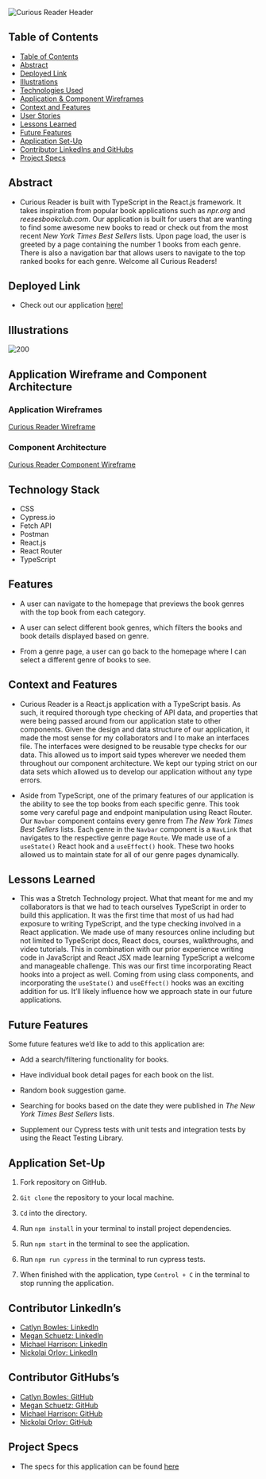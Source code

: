 ![Curious Reader Header](https://user-images.githubusercontent.com/95496577/182222723-980e7e6e-dee9-4a20-8dd9-ebee9dc6c0bb.png)

## Table of Contents

- [Table of Contents](#table-of-contents)
- [Abstract](#abstract)
- [Deployed Link](#deployed-link])
- [Illustrations](#illustrations)
- [Technologies Used](#technologies-used)
- [Application & Component Wireframes](#application-and-component-wireframes)
- [Context and Features](#context-and-features)
- [User Stories](#user-stories)
- [Lessons Learned](#lessons-learned)
- [Future Features](#future-features)
- [Application Set-Up](#application-set-up)
- [Contributor LinkedIns and GitHubs](#contributor-linkedin-and-github)
- [Project Specs](#project-specs)

## Abstract

- Curious Reader is built with TypeScript in the React.js framework. It takes inspiration from popular book applications such as _npr.org_ and _reesesbookclub.com_. Our application is built for users that are wanting to find some awesome new books to read or check out from the most recent _New York Times Best Sellers_ lists. Upon page load, the user is greeted by a page containing the number 1 books from each genre. There is also a navigation bar that allows users to navigate to the top ranked books for each genre. Welcome all Curious Readers! 

## Deployed Link

- Check out our application [here!](https://curious-reader-py16jfd54-catlynbowles.vercel.app/) 

## Illustrations

![200](https://user-images.githubusercontent.com/98493391/182264909-a62c2156-6bd4-4378-bc95-ee81598e98c7.gif)

## Application Wireframe and Component Architecture

### Application Wireframes

[Curious Reader Wireframe](https://user-images.githubusercontent.com/95496577/181833601-0fab9089-edde-493d-a01a-3c8ebe30d9e9.png) 

### Component Architecture

[Curious Reader Component Wireframe](https://user-images.githubusercontent.com/95496577/181833596-9272083a-7b94-4cf4-871c-7c801fc6e87e.png) 

## Technology Stack

- CSS
- Cypress.io
- Fetch API
- Postman
- React.js
- React Router
- TypeScript

## Features

- A user can navigate to the homepage that previews the book genres with the top book from each category. 

- A user can select different book genres, which filters the books and book details displayed based on genre. 

- From a genre page, a user can go back to the homepage where I can select a different genre of books to see. 

## Context and Features

- Curious Reader is a React.js application with a TypeScript basis. As such, it required thorough type checking of API data, and properties that were being passed around from our application state to other components. Given the design and data structure of our application, it made the most sense for my collaborators and I to make an interfaces file. The interfaces were designed to be reusable type checks for our data. This allowed us to import said types wherever we needed them throughout our component architecture. We kept our typing strict on our data sets which allowed us to develop our application without any type errors. 

- Aside from TypeScript, one of the primary features of our application is the ability to see the top books from each specific genre. This took some very careful page and endpoint manipulation using React Router. Our `Navbar` component contains every genre from _The New York Times Best Sellers_ lists. Each genre in the `Navbar` component is a `NavLink` that navigates to the respective genre page `Route`. We made use of a `useState()` React hook and a `useEffect()` hook. These two hooks allowed us to maintain state for all of our genre pages dynamically. 

## Lessons Learned

- This was a Stretch Technology project. What that meant for me and my collaborators is that we had to teach ourselves TypeScript in order to build this application. It was the first time that most of us had had exposure to writing TypeScript, and the type checking involved in a React application. We made use of many resources online including but not limited to TypeScript docs, React docs, courses, walkthroughs, and video tutorials. This in combination with our prior experience writing code in JavaScript and React JSX made learning TypeScript a welcome and manageable challenge. This was our first time incorporating React hooks into a project as well. Coming from using class components, and incorporating the `useState()` and `useEffect()` hooks was an exciting addition for us. It’ll likely influence how we approach state in our future applications. 

## Future Features

Some future features we’d like to add to this application are:

- Add a search/filtering functionality for books.

- Have individual book detail pages for each book on the list.

- Random book suggestion game. 

- Searching for books based on the date they were published in _The New York Times Best Sellers_ lists.

- Supplement our Cypress tests with unit tests and integration tests by using the React Testing Library.

## Application Set-Up

1. Fork repository on GitHub.

2. `Git clone` the repository to your local machine.

4. `Cd` into the directory.

5. Run `npm install` in your terminal to install project dependencies.

6. Run `npm start` in the terminal to see the application. 

7. Run `npm run cypress` in the terminal  to run cypress tests. 

8. When finished with the application, type `Control + C` in the terminal to stop running the application. 

## Contributor LinkedIn’s

- [Catlyn Bowles: LinkedIn](https://www.linkedin.com/in/catlyn-bowles/)      
- [Megan Schuetz: LinkedIn](https://www.linkedin.com/in/megan-schuetz/)     
- [Michael Harrison: LinkedIn](https://www.linkedin.com/in/michael-j-harrison57/)    
- [Nickolai Orlov: LinkedIn](https://www.linkedin.com/in/nickolaio/)     

## Contributor GitHubs’s

- [Catlyn Bowles: GitHub](https://github.com/catlynbowles)       
- [Megan Schuetz: GitHub](https://github.com/megschuetz)       
- [Michael Harrison: GitHub](https://github.com/mikeharrison57)     
- [Nickolai Orlov: GitHub](https://github.com/orlov-n)      

## Project Specs

- The specs for this application can be found 
[here](https://frontend.turing.edu/projects/module-3/stretch.html)
